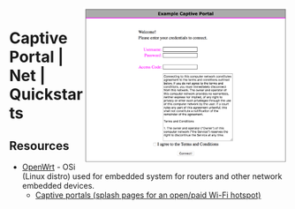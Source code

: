 <img src="assets/Captive_Portal.png" alt="Captive Portal example screenshot" style="width: 370px;" align="right">

# Captive Portal | Net | Quickstarts

## Resources
- [OpenWrt](https://openwrt.org/) - OSi (Linux distro) used for embedded system for routers and other network embedded devices.
    - [Captive portals (splash pages for an open/paid Wi-Fi hotspot)](https://openwrt.org/docs/guide-user/services/captive-portal/start)
